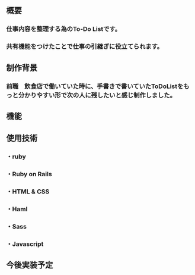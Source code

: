 ## 概要
### 仕事内容を整理する為のTo-Do Listです。
### 共有機能をつけたことで仕事の引継ぎに役立てられます。
## 制作背景
### 前職　飲食店で働いていた時に、手書きで書いていたToDoListをもっと分かりやすい形で次の人に残したいと感じ制作しました。
## 機能
### 
## 使用技術
### ・ruby
### ・Ruby on Rails
### ・HTML & CSS
### ・Haml
### ・Sass
### ・Javascript
## 今後実装予定

